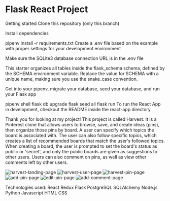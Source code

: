 # Flask React Project

Getting started
Clone this repository (only this branch)

Install dependencies

pipenv install -r requirements.txt
Create a .env file based on the example with proper settings for your development environment

Make sure the SQLite3 database connection URL is in the .env file

This starter organizes all tables inside the flask_schema schema, defined by the SCHEMA environment variable. Replace the value for SCHEMA with a unique name, making sure you use the snake_case convention.

Get into your pipenv, migrate your database, seed your database, and run your Flask app

pipenv shell
flask db upgrade
flask seed all
flask run
To run the React App in development, checkout the README inside the react-app directory.

Thank you for looking at my project! This project is called Harvest. It is a Pinterest clone that allows users to browse, save, and create ideas (pins), then organize those pins by board. A user can specify which topics the board is associated with. The user can also follow specific topics, which creates a list of recommended boards that match the user's followed topics. When creating a board, the user is prompted to set the board's status as public or 'secret', and only the public boards are given as suggestions to other users.  Users can also comment on pins, as well as view other comments left by other users.

![harvest-landing-page](https://github.com/ez111640/Harvest-AA/assets/126621503/0ac2f46a-4212-4a61-b7c1-f73f928a5951)
![harvest-user-page](https://github.com/ez111640/Harvest-AA/assets/126621503/34f6aadc-d70a-4480-a8a0-494c7d9a1814)
![harvest-pin-page](https://github.com/ez111640/Harvest-AA/assets/126621503/c4b989f8-dcc6-49cd-94ef-285b44e3b600)
![add-pin-page](https://github.com/ez111640/Harvest-AA/assets/126621503/b66a955f-b725-4497-820e-447c17ff83a5)
![edit-pin-page](https://github.com/ez111640/Harvest-AA/assets/126621503/7ed81cdf-42c5-41b7-987b-9ea2fa95a6fc)
![add-comment-page](https://github.com/ez111640/Harvest-AA/assets/126621503/8c805d2e-5aca-4b35-8371-25cad8029734)

Technologies used: 
React
Redux
Flask
PostgreSQL
SQLAlchemy
Node.js
Python
Javascript
HTML
CSS
